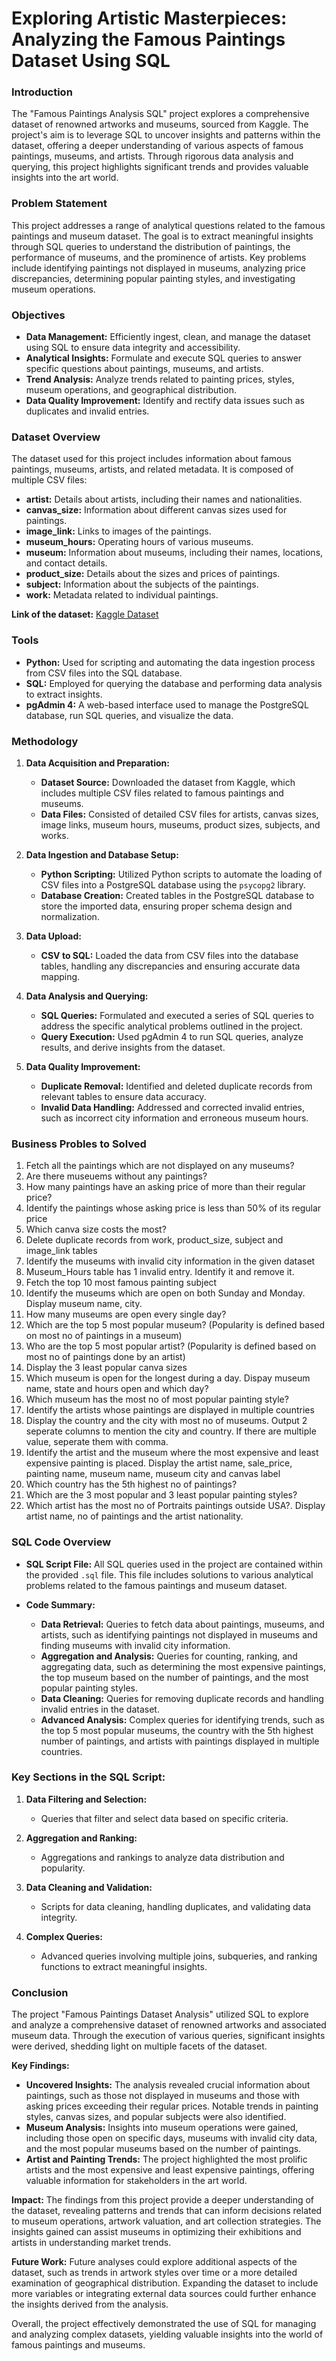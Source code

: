 # Exploring Artistic Masterpieces: Analyzing the Famous Paintings Dataset Using SQL

### Introduction

The "Famous Paintings Analysis SQL" project explores a comprehensive dataset of renowned artworks and museums, sourced from Kaggle. The project's aim is to leverage SQL to uncover insights and patterns within the dataset, offering a deeper understanding of various aspects of famous paintings, museums, and artists. Through rigorous data analysis and querying, this project highlights significant trends and provides valuable insights into the art world.

### Problem Statement

This project addresses a range of analytical questions related to the famous paintings and museum dataset. The goal is to extract meaningful insights through SQL queries to understand the distribution of paintings, the performance of museums, and the prominence of artists. Key problems include identifying paintings not displayed in museums, analyzing price discrepancies, determining popular painting styles, and investigating museum operations.

### Objectives

- **Data Management:** Efficiently ingest, clean, and manage the dataset using SQL to ensure data integrity and accessibility.
- **Analytical Insights:** Formulate and execute SQL queries to answer specific questions about paintings, museums, and artists.
- **Trend Analysis:** Analyze trends related to painting prices, styles, museum operations, and geographical distribution.
- **Data Quality Improvement:** Identify and rectify data issues such as duplicates and invalid entries.

### Dataset Overview

The dataset used for this project includes information about famous paintings, museums, artists, and related metadata. It is composed of multiple CSV files:

- **artist:** Details about artists, including their names and nationalities.
- **canvas_size:** Information about different canvas sizes used for paintings.
- **image_link:** Links to images of the paintings.
- **museum_hours:** Operating hours of various museums.
- **museum:** Information about museums, including their names, locations, and contact details.
- **product_size:** Details about the sizes and prices of paintings.
- **subject:** Information about the subjects of the paintings.
- **work:** Metadata related to individual paintings.
  
**Link of the dataset:** [Kaggle Dataset](https://www.kaggle.com/datasets/mexwell/famous-paintings?resource=download)

### Tools

- **Python:** Used for scripting and automating the data ingestion process from CSV files into the SQL database.
- **SQL:** Employed for querying the database and performing data analysis to extract insights.
- **pgAdmin 4:** A web-based interface used to manage the PostgreSQL database, run SQL queries, and visualize the data.

### Methodology

1. **Data Acquisition and Preparation:**
   - **Dataset Source:** Downloaded the dataset from Kaggle, which includes multiple CSV files related to famous paintings and museums.
   - **Data Files:** Consisted of detailed CSV files for artists, canvas sizes, image links, museum hours, museums, product sizes, subjects, and works.

2. **Data Ingestion and Database Setup:**
   - **Python Scripting:** Utilized Python scripts to automate the loading of CSV files into a PostgreSQL database using the `psycopg2` library.
   - **Database Creation:** Created tables in the PostgreSQL database to store the imported data, ensuring proper schema design and normalization.

3. **Data Upload:**
   - **CSV to SQL:** Loaded the data from CSV files into the database tables, handling any discrepancies and ensuring accurate data mapping.

4. **Data Analysis and Querying:**
   - **SQL Queries:** Formulated and executed a series of SQL queries to address the specific analytical problems outlined in the project.
   - **Query Execution:** Used pgAdmin 4 to run SQL queries, analyze results, and derive insights from the dataset.

5. **Data Quality Improvement:**
   - **Duplicate Removal:** Identified and deleted duplicate records from relevant tables to ensure data accuracy.
   - **Invalid Data Handling:** Addressed and corrected invalid entries, such as incorrect city information and erroneous museum hours.

### Business Probles to Solved

1) Fetch all the paintings which are not displayed on any museums?
2) Are there museuems without any paintings?
3) How many paintings have an asking price of more than their regular price? 
4) Identify the paintings whose asking price is less than 50% of its regular price
5) Which canva size costs the most?
6) Delete duplicate records from work, product_size, subject and image_link tables
7) Identify the museums with invalid city information in the given dataset
8) Museum_Hours table has 1 invalid entry. Identify it and remove it.
9) Fetch the top 10 most famous painting subject
10) Identify the museums which are open on both Sunday and Monday. Display museum name, city.
11) How many museums are open every single day?
12) Which are the top 5 most popular museum? (Popularity is defined based on most no of paintings in a museum)
13) Who are the top 5 most popular artist? (Popularity is defined based on most no of paintings done by an artist)
14) Display the 3 least popular canva sizes
15) Which museum is open for the longest during a day. Dispay museum name, state and hours open and which day?
16) Which museum has the most no of most popular painting style?
17) Identify the artists whose paintings are displayed in multiple countries
18) Display the country and the city with most no of museums. Output 2 seperate columns to mention the city and country. If there are multiple value, seperate them with comma.
19) Identify the artist and the museum where the most expensive and least expensive painting is placed. Display the artist name, sale_price, painting name, museum name, museum city and canvas label
20) Which country has the 5th highest no of paintings?
21) Which are the 3 most popular and 3 least popular painting styles?
22) Which artist has the most no of Portraits paintings outside USA?. Display artist name, no of paintings and the artist nationality.


### SQL Code Overview

- **SQL Script File:** All SQL queries used in the project are contained within the provided `.sql` file. This file includes solutions to various analytical problems related to the famous paintings and museum dataset.

- **Code Summary:**
  - **Data Retrieval:** Queries to fetch data about paintings, museums, and artists, such as identifying paintings not displayed in museums and finding museums with invalid city information.
  - **Aggregation and Analysis:** Queries for counting, ranking, and aggregating data, such as determining the most expensive paintings, the top museum based on the number of paintings, and the most popular painting styles.
  - **Data Cleaning:** Queries for removing duplicate records and handling invalid entries in the dataset.
  - **Advanced Analysis:** Complex queries for identifying trends, such as the top 5 most popular museums, the country with the 5th highest number of paintings, and artists with paintings displayed in multiple countries.

### Key Sections in the SQL Script:

1. **Data Filtering and Selection:** 
   - Queries that filter and select data based on specific criteria.

2. **Aggregation and Ranking:**
   - Aggregations and rankings to analyze data distribution and popularity.

3. **Data Cleaning and Validation:**
   - Scripts for data cleaning, handling duplicates, and validating data integrity.

4. **Complex Queries:**
   - Advanced queries involving multiple joins, subqueries, and ranking functions to extract meaningful insights.

### Conclusion

The project "Famous Paintings Dataset Analysis" utilized SQL to explore and analyze a comprehensive dataset of renowned artworks and associated museum data. Through the execution of various queries, significant insights were derived, shedding light on multiple facets of the dataset.

**Key Findings:**
- **Uncovered Insights:** The analysis revealed crucial information about paintings, such as those not displayed in museums and those with asking prices exceeding their regular prices. Notable trends in painting styles, canvas sizes, and popular subjects were also identified.
- **Museum Analysis:** Insights into museum operations were gained, including those open on specific days, museums with invalid city data, and the most popular museums based on the number of paintings.
- **Artist and Painting Trends:** The project highlighted the most prolific artists and the most expensive and least expensive paintings, offering valuable information for stakeholders in the art world.

**Impact:**
The findings from this project provide a deeper understanding of the dataset, revealing patterns and trends that can inform decisions related to museum operations, artwork valuation, and art collection strategies. The insights gained can assist museums in optimizing their exhibitions and artists in understanding market trends.

**Future Work:**
Future analyses could explore additional aspects of the dataset, such as trends in artwork styles over time or a more detailed examination of geographical distribution. Expanding the dataset to include more variables or integrating external data sources could further enhance the insights derived from the analysis.

Overall, the project effectively demonstrated the use of SQL for managing and analyzing complex datasets, yielding valuable insights into the world of famous paintings and museums.
